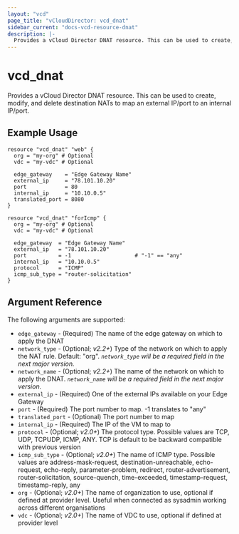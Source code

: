 ```yaml
---
layout: "vcd"
page_title: "vCloudDirector: vcd_dnat"
sidebar_current: "docs-vcd-resource-dnat"
description: |-
  Provides a vCloud Director DNAT resource. This can be used to create, modify, and delete destination NATs to map external IPs to a VM.
---
```


# vcd\_dnat

Provides a vCloud Director DNAT resource. This can be used to create, modify,
and delete destination NATs to map an external IP/port to an internal IP/port.

## Example Usage

```hcl
resource "vcd_dnat" "web" {
  org = "my-org" # Optional
  vdc = "my-vdc" # Optional

  edge_gateway    = "Edge Gateway Name"
  external_ip     = "78.101.10.20"
  port            = 80
  internal_ip     = "10.10.0.5"
  translated_port = 8080
}

resource "vcd_dnat" "forIcmp" {
  org = "my-org" # Optional
  vdc = "my-vdc" # Optional

  edge_gateway  = "Edge Gateway Name"
  external_ip   = "78.101.10.20"
  port          = -1                    # "-1" == "any"
  internal_ip   = "10.10.0.5"
  protocol      = "ICMP"
  icmp_sub_type = "router-solicitation"
}
```

## Argument Reference

The following arguments are supported:

* `edge_gateway` - (Required) The name of the edge gateway on which to apply the DNAT
* `network_type` - (Optional; *v2.2+*) Type of the network on which to apply the NAT rule. Default: "org". *`network_type` will be a required field in the next major version.*
* `network_name` - (Optional; *v2.2+*) The name of the network on which to apply the DNAT. *`network_name` will be a required field in the next major version.*
* `external_ip` - (Required) One of the external IPs available on your Edge Gateway
* `port` - (Required) The port number to map. -1 translates to "any"
* `translated_port` - (Optional) The port number to map
* `internal_ip` - (Required) The IP of the VM to map to
* `protocol` - (Optional; *v2.0+*) The protocol type. Possible values are TCP, UDP, TCPUDP, ICMP, ANY. TCP is default to be backward compatible with previous version
* `icmp_sub_type` - (Optional; *v2.0+*) The name of ICMP type. Possible values are   address-mask-request, destination-unreachable, echo-request, echo-reply, parameter-problem, redirect, router-advertisement, router-solicitation, source-quench, time-exceeded, timestamp-request, timestamp-reply, any
* `org` - (Optional; *v2.0+*) The name of organization to use, optional if defined at provider level. Useful when connected as sysadmin working across different organisations
* `vdc` - (Optional; *v2.0+*) The name of VDC to use, optional if defined at provider level
